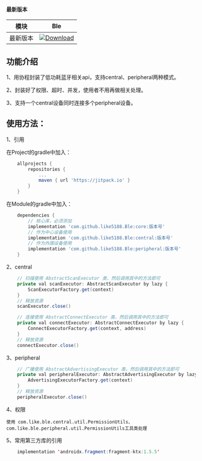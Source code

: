 #### 最新版本

模块|Ble
---|---
最新版本|[![Download](https://jitpack.io/v/like5188/Ble.svg)](https://jitpack.io/#like5188/Ble)

## 功能介绍
1、用协程封装了低功耗蓝牙相关api，支持central、peripheral两种模式。

2、封装好了权限、超时、并发，使用者不用再做相关处理。

3、支持一个central设备同时连接多个peripheral设备。

## 使用方法：

1、引用

在Project的gradle中加入：
```groovy
    allprojects {
        repositories {
            ...
            maven { url 'https://jitpack.io' }
        }
    }
```
在Module的gradle中加入：
```groovy
    dependencies {
        // 核心库，必须添加
        implementation 'com.github.like5188.Ble:core:版本号'
        // 作为中心设备使用
        implementation 'com.github.like5188.Ble:central:版本号'
        // 作为外围设备使用
        implementation 'com.github.like5188.Ble:peripheral:版本号'
    }
```

2、central
```java
    // 扫描使用 AbstractScanExecutor 类，然后调用其中的方法即可
    private val scanExecutor: AbstractScanExecutor by lazy {
        ScanExecutorFactory.get(context)
    }
    // 释放资源
    scanExecutor.close()

    // 连接使用 AbstractConnectExecutor 类，然后调用其中的方法即可
    private val connectExecutor: AbstractConnectExecutor by lazy {
        ConnectExecutorFactory.get(context, address)
    }
    // 释放资源
    connectExecutor.close()
```

3、peripheral
```java
    // 广播使用 AbstractAdvertisingExecutor 类，然后调用其中的方法即可
    private val peripheralExecutor: AbstractAdvertisingExecutor by lazy {
        AdvertisingExecutorFactory.get(context)
    }
    // 释放资源
    peripheralExecutor.close()
```

4、权限

    使用 com.like.ble.central.util.PermissionUtils、 com.like.ble.peripheral.util.PermissionUtils工具类处理

5、常用第三方库的引用
```java
    implementation 'androidx.fragment:fragment-ktx:1.5.5'
```
